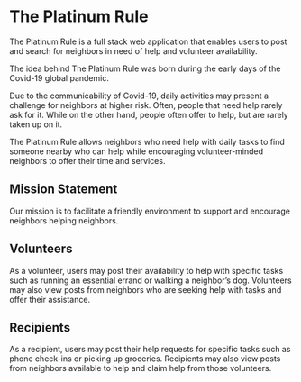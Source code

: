 # The Platinum Rule

The Platinum Rule is a full stack web application that enables users to post and search for neighbors in need of help and volunteer availability.

The idea behind The Platinum Rule was born during the early days of the Covid-19 global pandemic. 

Due to the communicability of Covid-19, daily activities may present a challenge for neighbors at higher risk. Often, people that need help rarely ask for it. While on the other hand, people often offer to help, but are rarely taken up on it. 

The Platinum Rule allows neighbors who need help with daily tasks to find someone nearby who can help while encouraging volunteer-minded neighbors to offer their time and services.

## Mission Statement

Our mission is to facilitate a friendly environment to support and encourage neighbors helping neighbors.

## Volunteers

As a volunteer, users may post their availability to help with specific tasks such as running an essential errand or walking a neighbor’s dog. Volunteers may also view posts from neighbors who are seeking help with tasks and offer their assistance. 

## Recipients

As a recipient, users may post their help requests for specific tasks such as phone check-ins or picking up groceries. Recipients may also view posts from neighbors available to help and claim help from those volunteers.